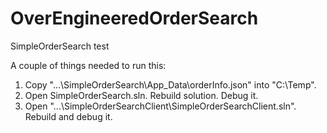 # OverEngineeredOrderSearch
SimpleOrderSearch test

A couple of things needed to run this:
1) Copy "...\SimpleOrderSearch\App_Data\orderInfo.json" into "C:\Temp".
2) Open SimpleOrderSearch.sln. Rebuild solution. Debug it.
3) Open "...\SimpleOrderSearchClient\SimpleOrderSearchClient.sln". Rebuild and debug it.
